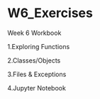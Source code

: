 # W6_Exercises

Week 6 Workbook

  1.Exploring Functions

  2.Classes/Objects

  3.Files & Exceptions

  4.Jupyter Notebook
